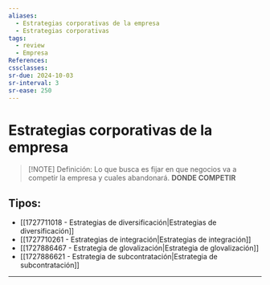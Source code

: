 ```yaml
---
aliases:
  - Estrategias corporativas de la empresa
  - Estrategias corporativas
tags:
  - review
  - Empresa
References: 
cssclasses:
sr-due: 2024-10-03
sr-interval: 3
sr-ease: 250
---
```

# Estrategias corporativas de la empresa

> [!NOTE] Definición: 
> Lo que busca es fijar en que negocios va a competir la empresa y cuales abandonará. **DONDE COMPETIR**

## Tipos: 
+ [[1727711018 - Estrategias de diversificación|Estrategias de diversificación]]
+ [[1727710261 - Estrategias de integración|Estrategias de integración]]
+ [[1727886467 - Estrategia de glovalización|Estrategia de glovalización]]
+ [[1727886621 - Estrategia de subcontratación|Estrategia de subcontratación]]
***
